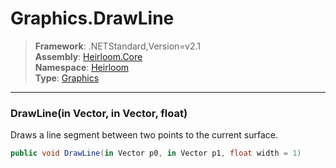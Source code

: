 # Graphics.DrawLine

> **Framework**: .NETStandard,Version=v2.1  
> **Assembly**: [Heirloom.Core][0]  
> **Namespace**: [Heirloom][0]  
> **Type**: [Graphics][1]

--------------------------------------------------------------------------------

### DrawLine(in Vector, in Vector, float)

Draws a line segment between two points to the current surface.

```cs
public void DrawLine(in Vector p0, in Vector p1, float width = 1)
```

[0]: ../Heirloom.Core.md
[1]: Heirloom.Graphics.md
